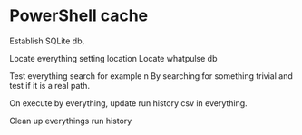 # PowerShell cache

Establish SQLite db,

Locate everything setting location
Locate whatpulse db

Test everything search for example n
By searching for something trivial and test if it is a real path.

On execute by everything, update run history csv in everything.

Clean up everythings run history
